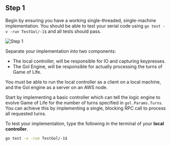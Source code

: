 <!--@include: index.md-->
#

## Step 1

Begin by ensuring you have a working single-threaded, single-machine implementation.
You should be able to test your serial code using `go test -v -run TestGol/-1$` and all tests should pass.

![Step 1](/assets/cw_diagrams-Distributed_1.png)

Separate your implementation into two components:

- The local controller, will be responsible for IO and capturing keypresses.
- The Gol Engine, will be responsible for actually processing the turns of Game of Life.

You must be able to run the local controller as a client on a local machine, and the Gol engine as a server on an AWS node.

Start by implementing a basic controller which can tell the logic engine to evolve Game of Life for the number of turns specified in `gol.Params.Turns`.
You can achieve this by implementing a single, blocking RPC call to process all requested turns.

To test your implementation, type the following in the terminal of your **local controller**.

```bash
go test -v -run TestGol/-1$
```
